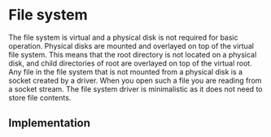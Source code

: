 # File system

The file system is virtual and a physical disk is not required for basic operation. Physical disks are mounted and overlayed on top of the virtual file system. This means that the root directory is not located on a physical disk, and child directories of root are overlayed on top of the virtual root. Any file in the file system that is not mounted from a physical disk is a socket created by a driver. When you open such a file you are reading from a socket stream. The file system driver is minimalistic as it does not need to store file contents.

## Implementation


